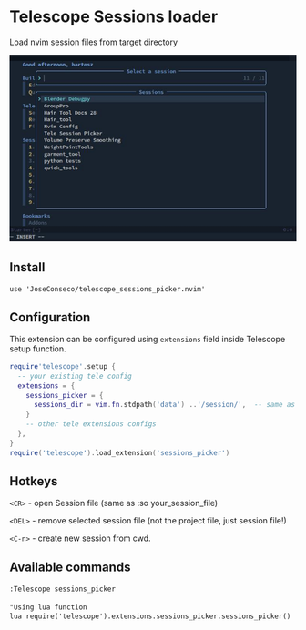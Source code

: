 # Telescope Sessions loader
Load nvim session files from target directory

![Session Thumb](./img/./session_picker.jpg)

## Install

```
use 'JoseConseco/telescope_sessions_picker.nvim'
```

## Configuration
This extension can be configured using `extensions` field inside Telescope
setup function.

```lua
require'telescope'.setup {
  -- your existing tele config
  extensions = {
    sessions_picker = {
      sessions_dir = vim.fn.stdpath('data') ..'/session/',  -- same as '/home/user/.local/share/nvim/session'
    }
    -- other tele extensions configs
  },
}
require('telescope').load_extension('sessions_picker')
```

## Hotkeys
`<CR>` - open Session file (same as :so your_session_file)

`<DEL>` - remove selected session file (not the project file, just session file!)

`<C-n>` - create new session from cwd.

## Available commands
```viml
:Telescope sessions_picker

"Using lua function
lua require('telescope').extensions.sessions_picker.sessions_picker()
```



